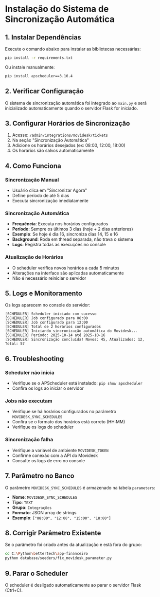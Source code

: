 # Instalação do Sistema de Sincronização Automática

## 1. Instalar Dependências

Execute o comando abaixo para instalar as bibliotecas necessárias:

```bash
pip install -r requirements.txt
```

Ou instale manualmente:

```bash
pip install apscheduler==3.10.4
```

## 2. Verificar Configuração

O sistema de sincronização automática foi integrado ao `main.py` e será inicializado automaticamente quando o servidor Flask for iniciado.

## 3. Configurar Horários de Sincronização

1. Acesse: `/admin/integrations/movidesk/tickets`
2. Na seção "Sincronização Automática"
3. Adicione os horários desejados (ex: 08:00, 12:00, 18:00)
4. Os horários são salvos automaticamente

## 4. Como Funciona

### Sincronização Manual
- Usuário clica em "Sincronizar Agora"
- Define período de até 5 dias
- Executa sincronização imediatamente

### Sincronização Automática
- **Frequência**: Executa nos horários configurados
- **Período**: Sempre os últimos 3 dias (hoje + 2 dias anteriores)
- **Exemplo**: Se hoje é dia 16, sincroniza dias 14, 15 e 16
- **Background**: Roda em thread separada, não trava o sistema
- **Logs**: Registra todas as execuções no console

### Atualização de Horários
- O scheduler verifica novos horários a cada 5 minutos
- Alterações na interface são aplicadas automaticamente
- Não é necessário reiniciar o servidor

## 5. Logs e Monitoramento

Os logs aparecem no console do servidor:

```
[SCHEDULER] Scheduler iniciado com sucesso
[SCHEDULER] Job configurado para 08:00
[SCHEDULER] Job configurado para 12:00
[SCHEDULER] Total de 2 horários configurados
[SCHEDULER] Iniciando sincronização automática do Movidesk...
[SCHEDULER] Período: 2025-10-14 até 2025-10-16
[SCHEDULER] Sincronização concluída! Novos: 45, Atualizados: 12, Total: 57
```

## 6. Troubleshooting

### Scheduler não inicia
- Verifique se o APScheduler está instalado: `pip show apscheduler`
- Confira os logs ao iniciar o servidor

### Jobs não executam
- Verifique se há horários configurados no parâmetro `MOVIDESK_SYNC_SCHEDULES`
- Confira se o formato dos horários está correto (HH:MM)
- Verifique os logs do scheduler

### Sincronização falha
- Verifique a variável de ambiente `MOVIDESK_TOKEN`
- Confirme conexão com a API do Movidesk
- Consulte os logs de erro no console

## 7. Parâmetro no Banco

O parâmetro `MOVIDESK_SYNC_SCHEDULES` é armazenado na tabela `parameters`:

- **Nome**: `MOVIDESK_SYNC_SCHEDULES`
- **Tipo**: `TEXT`
- **Grupo**: `Integrações`
- **Formato**: JSON array de strings
- **Exemplo**: `["08:00", "12:00", "15:00", "18:00"]`

## 8. Corrigir Parâmetro Existente

Se o parâmetro foi criado antes da atualização e está fora do grupo:

```bash
cd C:\Python\bettertech\app-financeiro
python database/seeders/fix_movidesk_parameter.py
```

## 9. Parar o Scheduler

O scheduler é desligado automaticamente ao parar o servidor Flask (Ctrl+C).

